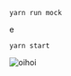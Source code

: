 ```yarn run mock```

e

```yarn start```

![oihoi](https://user-images.githubusercontent.com/73972922/176062858-21c27334-c67a-4c5f-ba40-3bd286fd13b8.gif)
